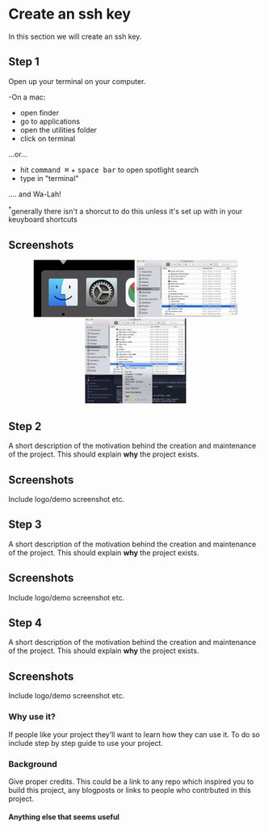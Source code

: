 # Create an ssh key
In this section we will create an ssh key. 

## Step 1
Open up your terminal on your computer.

-On a mac: 
* open finder
* go to applications
* open the utilities folder
* click on terminal

...or...

* hit <kbd>command &#8984;</kbd> + <kbd>space bar</kbd> to open spotlight search
* type in "terminal"

.... and Wa-Lah!

<sup>*</sup>generally there isn't a shorcut to do this unless it's set up with in your keuyboard shortcuts

## Screenshots
<p align="center" style="display: inline block">
<img alt="Open finder" style="width: 200px;" width="200" src="ScreenFindTerminal1.png">
<img alt="Select Applications" style="width: 200px;" width="200" src="ScreenFindTerminal2.png">
<img alt="Under the uitlity folder open terminal" style="width: 200px;" width="200" src="ScreenFindTerminal3.png">

</p>

## Step 2
A short description of the motivation behind the creation and maintenance of the project. This should explain **why** the project exists.

## Screenshots
Include logo/demo screenshot etc.

## Step 3
A short description of the motivation behind the creation and maintenance of the project. This should explain **why** the project exists.

## Screenshots
Include logo/demo screenshot etc.

## Step 4
A short description of the motivation behind the creation and maintenance of the project. This should explain **why** the project exists.

## Screenshots
Include logo/demo screenshot etc.



### Why use it?
If people like your project they’ll want to learn how they can use it. To do so include step by step guide to use your project.

### Background
Give proper credits. This could be a link to any repo which inspired you to build this project, any blogposts or links to people who contrbuted in this project. 

#### Anything else that seems useful

